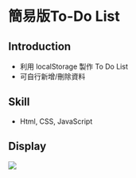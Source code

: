 # 簡易版To-Do List
## Introduction
- 利用 localStorage 製作 To Do List
- 可自行新增/刪除資料

## Skill
- Html, CSS, JavaScript

## Display
![](https://i.imgur.com/Uoy7IJh.jpg)